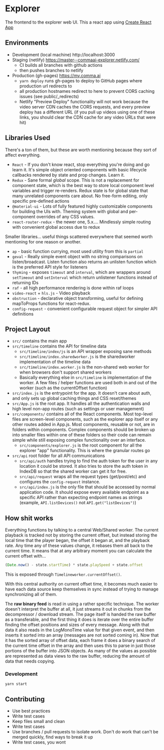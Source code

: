 # Explorer
The frontend to the explorer web UI. This a react app using [Create React App](https://github.com/facebookincubator/create-react-app)

## Environments
 * Development (local machine) http://localhost:3000
 * Staging (netlify) https://master--commaai-explorer.netlify.com/
   * CI builds all branches with github actions
   * then pushes branches to netlify
 * Production (gh-pages) https://my.comma.ai
   * `yarn deploy` runs gh-pages to deploy to GitHub pages where production url redirects to
   * all production hostnames redirect to here to prevent CORS caching issues (see public/_redirects)
   * Netlify "Preview Deploy" functionality will not work because the video server CDN caches the CORS requests, and every preview deploy has a different URL (if you pull up videos using one of these links, you should clear the CDN cache for any video URLs that were hit)

## Libraries Used
There's a ton of them, but these are worth mentioning because they sort of affect everything.

 * `React` - If you don't know react, stop everything you're doing and go learn it. It's simple object oriented components with basic lifecycle callbacks rendered by state and prop changes. Learn it.
 * `Redux` - Sane formal *global* scope. This is not a replacement for component state, which is the best way to store local component level variables and trigger re-renders. Redux state is for global state that many unrelated components care about. No free-form editing, only specific pre-defined actions
 * `@material-ui` - Lots of fully featured highly customizable components for building the UIs with. Theming system with global and per-component overrides of any CSS values. 
 * `react-router-redux` - the newer one, 5.x.... Mindlessly simple routing with convenient global access due to redux

Smaller libraries... useful things scattered everywhere that seemed worth mentioning for one reason or another.
* `ap` - basic function currying, most used utility from this is `partial`
* `geval` - Really simple event object with no string comparisons on listen/broadcast. Listen function also returns an unlisten function which is the preferred API style for listeners
* `thyming` - exposes `timeout` and `interval`, which are wrappers around `setTimeout` and `setInterval` which return unlistener functions instead of returning IDs
* `raf` - all high performance rendering is done within raf loops
* `video-react` + `hls.js` - Video playback
* `obstruction` - declarative object transforming, useful for defining mapToProps functions for react-redux.
* `config-request` - convenient configurable request object for simpler API definitions

## Project Layout

 * `src/` contains the main app
 * `src/timeline` contains the API for timeline data
   * `src/timeline/index/js` is an API wrapper exposing sane methods
   * `src/timeline/index.sharedworker.js` is the sharedworker implementation of the timeline data
   * `src/timeline/index.worker.js` is the non-shared web worker for when browsers don't support shared workers
   * Basically everything else in `src/timeline` is implementation of the worker. A few files / helper functions are used both in and out of the worker (such as the currentOffset function)
 * `src/index.js` is the entrypoint for the app. It doesn't care about auth, and only sets up global caching things and CSS reset/themes
 * `src/App.js` is the root app. It handles all the authentication walls and high level non-app routes (such as settings or user management)
 * `src/components/` contains all of the React components. Most top-level files are screen-level components, such as the explorer app itself or any other routes added in App.js. Most components, reusable or not, are in folders within components. Complex components should be broken up into smaller files within one of these folders so their code can remain simple while still exposing complex functionality over an interface.
   * `src/components/explorer.js` is the root component for all the explorer "app" functionality. This is where the granular routes go
 * `src/api` root folder for all API communications
   * `src/api/auth` handles trying to find the auth token for the user in any location it could be stored. It also tries to store the auth token in IndexDB so that the shared worker can get it for free.
   * `src/api/request` wraps all the request types (get/post/etc) and configures the `config-request` instance.
   * `src/api/index.js` is the only file that should be accessed by normal application code. It should expose every available endpoint as a specific API rather than expecting endpoint names as strings (example, `API.listDevices()` not `API.get("listDevices")`)

## How shit works
Everything functions by talking to a central Web/Shared worker. The current playback is tracked not by storing the current offset, but instead storing the local time that the player began, the offset it began at, and the playback rate. Any time any of these values change, it rebases them all back to the current time. It means that at any arbitrary moment you can calculate the current offset with...
```js
(Date.now() - state.startTime) * state.playSpeed + state.offset
```
This is exposed through `Timelineworker.currentOffset()`.

With this central authority on current offset time, it becomes much easier to have each data source keep themselves in sync instead of trying to manage synchronizing all of them.

The **raw binary feed** is read in using a rather specific technique. The worker doesn't interpret the buffer at all, it just streams it out in chunks from the decompressor / download stream. The page itself is handed the raw buffer as a transferable, and the first thing it does is iterate over the entire buffer finding the offset positions and sizes of every message. Along with that data it also reads in the LogMonoTime value for that given event, and then inserts it sorted into an array (messages are not sorted coming in). Now that it has the sorted array of offset data, each frame it does a binary search of the current time offset in the array and then uses this to parse in just those portions of the buffer into JSON objects. As many of the values as possible are represented as data views to the raw buffer, reducing the amount of data that needs copying.


### Development
`yarn start`

## Contributing

 * Use best practices
 * Write test cases
 * Keep files small and clean
 * Write test cases
 * Use branches / pull requests to isolate work. Don't do work that can't be merged quickly, find ways to break it up
 * Write test cases, you wont
